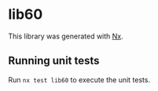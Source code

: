 # lib60

This library was generated with [Nx](https://nx.dev).

## Running unit tests

Run `nx test lib60` to execute the unit tests.
